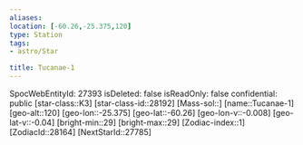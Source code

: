 ```yaml
---
aliases: 
location: [-60.26,-25.375,120]
type: Station
tags:
- astro/Star

title: Tucanae-1
---
```

SpocWebEntityId: 27393
isDeleted: false
isReadOnly: false
confidential: public
[star-class::K3]
[star-class-id::28192]
[Mass-sol::]
[name::Tucanae-1]
[geo-alt::120]
[geo-lon::-25.375]
[geo-lat::-60.26]
[geo-lon-v::-0.008]
[geo-lat-v::-0.04]
[bright-min::29]
[bright-max::29]
[Zodiac-index::1]
[ZodiacId::28164]
[NextStarId::27785]



